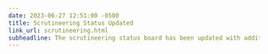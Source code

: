 ```yaml
---
date: 2023-06-27 12:51:00 -0500
title: Scrutineering Status Updated
link_url: scrutineering.html
subheadline: The scrutineering status board has been updated with additional team progress.
---
```


